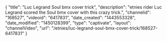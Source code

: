 {
    "title": "Luc Legrand Soul bmx cover trick",
    "description": "etnies rider Luc Legrand scored the Soul bmx cover with this crazy trick.",
    "channelid": "168527",
    "videoid": "6417831",
    "date_created": "1443553328",
    "date_modified": "1450128399",
    "type": "captivate",
    "layout": "channelVideo",
    "url": "\/etnies\/luc-legrand-soul-bmx-cover-trick\/168527-6417831"
}